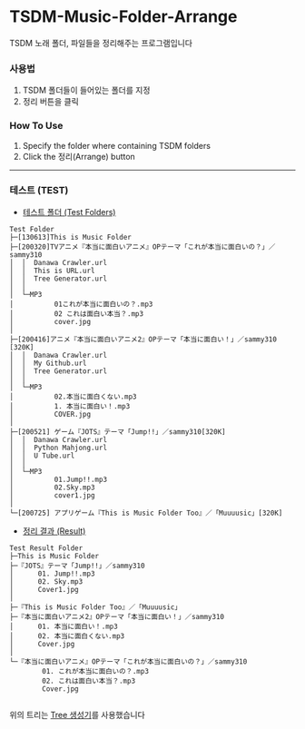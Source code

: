# TSDM-Music-Folder-Arrange
TSDM 노래 폴더, 파일들을 정리해주는 프로그램입니다

### 사용법
1. TSDM 폴더들이 들어있는 폴더를 지정
2. 정리 버튼을 클릭

### How To Use
1. Specify the folder where containing TSDM folders
2. Click the 정리(Arrange) button

---

### 테스트 (TEST)
- [테스트 폴더 (Test Folders)](https://github.com/sammy310/TSDM-Music-Folder-Arrange/tree/master/Test/Test%20Folder)
```text
Test Folder
├─[130613]This is Music Folder
├─[200320]TVアニメ『本当に面白いアニメ』OPテーマ「これが本当に面白いの？」／sammy310
│  │  Danawa Crawler.url
│  │  This is URL.url
│  │  Tree Generator.url
│  │  
│  └─MP3
│          01これが本当に面白いの？.mp3
│          02 これは面白い本当？.mp3
│          cover.jpg
│          
├─[200416]アニメ『本当に面白いアニメ2』OPテーマ「本当に面白い！」／sammy310 [320K]
│  │  Danawa Crawler.url
│  │  My Github.url
│  │  Tree Generator.url
│  │  
│  └─MP3
│          02.本当に面白くない.mp3
│          1. 本当に面白い！.mp3
│          COVER.jpg
│          
├─[200521] ゲーム『JOTS』テーマ「Jump!!」／sammy310[320K]
│  │  Danawa Crawler.url
│  │  Python Mahjong.url
│  │  U Tube.url
│  │  
│  └─MP3
│          01.Jump!!.mp3
│          02.Sky.mp3
│          cover1.jpg
│          
└─[200725] アプリゲーム『This is Music Folder Too』／「Muuuusic」[320K]

```

- [정리 결과 (Result)](https://github.com/sammy310/TSDM-Music-Folder-Arrange/tree/master/Test/Test%20Result%20Folder)
```text
Test Result Folder
├─This is Music Folder
├─『JOTS』テーマ「Jump!!」／sammy310
│      01. Jump!!.mp3
│      02. Sky.mp3
│      Cover1.jpg
│      
├─『This is Music Folder Too』／「Muuuusic」
├─『本当に面白いアニメ2』OPテーマ「本当に面白い！」／sammy310
│      01. 本当に面白い！.mp3
│      02. 本当に面白くない.mp3
│      Cover.jpg
│      
└─『本当に面白いアニメ』OPテーマ「これが本当に面白いの？」／sammy310
        01. これが本当に面白いの？.mp3
        02. これは面白い本当？.mp3
        Cover.jpg
        

```

위의 트리는 [Tree 생성기](https://github.com/sammy310/Tree-Creater)를 사용했습니다
